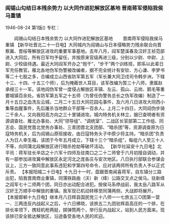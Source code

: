 ### 阎锡山勾结日本残余势力  以大同作进犯解放区基地  晋南蒋军侵陷我侯马重镇

1946-08-24
第1版()
专栏：

　　阎锡山勾结日本残余势力  以大同作进犯解放区基地
　　晋南蒋军侵陷我侯马重镇
    【新华社晋北二十一日电】大同城内为阎锡山与日本侵略势力残余联合向晋察冀、晋绥等解放区进攻的重要军事基地。去年八月，阎军楚溪春及汉奸王祯范部进入大同后，所有日军均予留任，并按原来官级再进三级，分别以少尉、中尉、上尉、少校级待遇。最近大同阎军开办之“炮干”，“步干”两个训练班，即系以此辈日军充任教官。雁北各地伪军伪警被改编者，据不完全统计有安钦、方心谦、李梦书等二十七股之多，合编成立山西省防军第五军（军长兼大同卫戍司令韩步洲，下辖十三、十四、十五三个师），后为掩蔽世人耳目，该军改编为暂三十八师，隶属赵承绶三十一军。该地阎伪军曾一度侵占解放区丰镇、左云、孤山、云岗、鹅毛等重要城镇百余处。省防军第五军之十五师（为曾任伪警务总长之伪军改编）制造了一月十五日之血洗左云城，二月二十五日大同花园屯事件，及六月八日进攻大同西小集等血腥事件，先后屠杀当地群众干部等一百余人。上月二十四日，大同阎伪步骑二千余人，又向我阳高方向之三十里铺进攻。城内特务机关林立，据已查明者有资源调查社、雁北办事处、大同“领导组”、“调统室”、二战区长官部第二工作组、同志会、国民党晋北党务办事处、三青团晋北支团部、“暗杀团”等，资源调查原为日寇特务机关，后为阎锡山原班接收，由日寇特务头子中原少将主持。“暗杀团”负责人为日人幸生福，该团于今年五月成立，下辖十三个“暗杀组”，每组六人至三十人不等，向同蒲北段解放区进行暗杀抢劫等破坏活动。
    【新华社延安十九日电】北平讯：蒋军驻长辛店之十六军十四师及驻南口之二十二师曾于六月初擅自调动，并有一部参加进攻冀中解放区永定河北之庞各庄与安次地区。八日执行部联合参谋会议上，三方一致同意此事系违犯和字第四号命令，应对该两师所有负责人予以正式斥责。
    【本报阳城二十日电】十九日十一时，盘踞晋南闻喜蒋军，自东镇分三路出犯，陷我晋南商业重镇，同蒲铁路曲（沃）新（绛）公路交叉点之侯马。驻新绛之阎军七十二师两个团，同日亦出动配合进犯。按侯马系停战前，我太岳八路军从汉奸王万顺手中解放的重镇。我军现已机动转移至同蒲两侧，大战即将展开。
    【本报邯郸十九日电】继本月八日辉县国民党三十八师一一七旅五三○团第一营一、三两连反内战起义之后，十六日拂晓，该旅五二九团驻辉县高庄的一个排，在排长率领下，携轻机枪两挺，掷弹筒两个，举行反内战起义，站到人民方面来。现该排已安全抵达解放区，沿途备受各地人民的欢迎。
